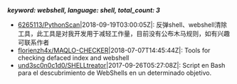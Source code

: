 *******keyword: webshell, language: shell, total_count: 3*******

* [6265113/PythonScan](https://github.com/6265113/PythonScan)|2018-09-19T03:00:05Z|: 反弹shell、webshell清除工具，此工具是对我开发用于减轻工作量，目前没有公布木马规则，如有兴趣可联系作者
* [florienzh4x/MAQLO-CHECKER](https://github.com/florienzh4x/MAQLO-CHECKER)|2018-07-07T14:45:44Z|: Tools for checking defaced index and webshell
* [und3sc0n0c1d0/SHELLtreator](https://github.com/und3sc0n0c1d0/SHELLtreator)|2017-09-26T05:27:08Z|: Script en Bash para el descubrimiento de WebShells en un determinado objetivo.
